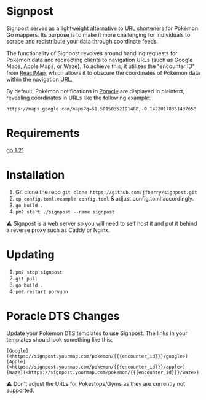 # Signpost
Signpost serves as a lightweight alternative to URL shorteners for Pokémon Go mappers. Its purpose is to make it more challenging for individuals to scrape and redistribute your data through coordinate feeds.

The functionality of Signpost revolves around handling requests for Pokémon data and redirecting clients to navigation URLs (such as Google Maps, Apple Maps, or Waze). To achieve this, it utilizes the "encounter ID" from [ReactMap](https://github.com/WatWowMap/ReactMap), which allows it to obscure the coordinates of Pokémon data within the navigation URL.

By default, Pokémon notifications in [Poracle](https://github.com/KartulUdus/PoracleJS) are displayed in plaintext, revealing coordinates in URLs like the following example:
```
https://maps.google.com/maps?q=51.50150352191488,-0.14220178361437658
```

# Requirements

[go 1.21](https://go.dev/doc/install)

# Installation

1. Git clone the repo `git clone https://github.com/jfberry/signpost.git`
2. `cp config.toml.example config.toml` & adjust config.toml accordingly.
3. `go build .`
4. `pm2 start ./signpost --name signpost`

⚠️ Signpost is a web server so you will need to self host it and put it behind a reverse proxy such as Caddy or Nginx.

# Updating
1.  `pm2 stop signpost`
1. `git pull`
3. `go build .`
3. `pm2 restart porygon`

# Poracle DTS Changes
Update your Pokemon DTS templates to use Signpost. The links in your templates should look something like this:
```
[Google](<https://signpost.yourmap.com/pokemon/{{{encounter_id}}}/google>)
[Apple](<https://signpost.yourmap.com/pokemon/{{{encounter_id}}}/apple>)
[Waze](<https://signpost.yourmap.com/pokemon/{{{encounter_id}}}/waze>)
```
⚠️ Don't adjust the URLs for Pokestops/Gyms as they are currently not supported.